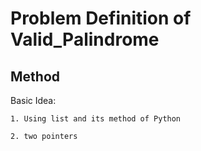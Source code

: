 # Problem Definition of Valid_Palindrome

## Method

Basic Idea:

    1. Using list and its method of Python

    2. two pointers
